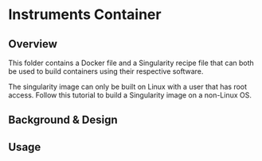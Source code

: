 # Instruments Container 

## Overview
This folder contains a Docker file and a Singularity recipe file that can both
be used to build containers using their respective software. 

The singularity image can only be built on Linux with a user that has root
access. Follow this tutorial to build a Singularity image on a non-Linux OS.

## Background & Design


## Usage

